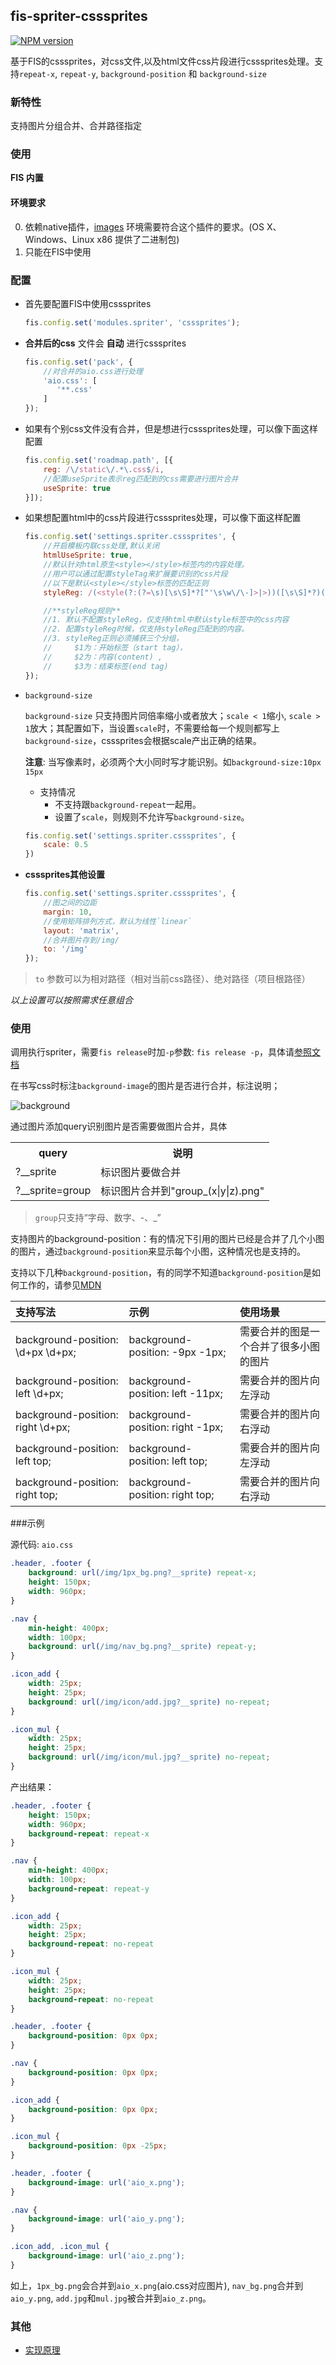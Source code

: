 ## fis-spriter-csssprites
[![NPM version](https://badge.fury.io/js/fis-spriter-csssprites.png)](http://badge.fury.io/js/fis-spriter-csssprites)

基于FIS的csssprites，对css文件,以及html文件css片段进行csssprites处理。支持`repeat-x`, `repeat-y`, `background-position` 和 `background-size`

### 新特性
支持图片分组合并、合并路径指定

### 使用

**FIS 内置**

#### 环境要求

0. 依赖native插件，[images](https://github.com/zhangyuanwei/node-images) 环境需要符合这个插件的要求。(OS X、Windows、Linux x86 提供了二进制包)
0. 只能在FIS中使用

### 配置

* 首先要配置FIS中使用csssprites

    ```javascript
    fis.config.set('modules.spriter', 'csssprites');
    ```

* **合并后的css** 文件会 **自动** 进行csssprites

    ```javascript
    fis.config.set('pack', {
        //对合并的aio.css进行处理
        'aio.css': [
           '**.css'
        ]
    });
    ```

* 如果有个别css文件没有合并，但是想进行csssprites处理，可以像下面这样配置

    ```javascript
    fis.config.set('roadmap.path', [{
        reg: /\/static\/.*\.css$/i,
        //配置useSprite表示reg匹配到的css需要进行图片合并
        useSprite: true
    }]);
    ```
* 如果想配置html中的css片段进行csssprites处理，可以像下面这样配置

    ```javascript
    fis.config.set('settings.spriter.csssprites', {
        //开启模板内联css处理,默认关闭
        htmlUseSprite: true,
        //默认针对html原生<style></style>标签内的内容处理。
        //用户可以通过配置styleTag来扩展要识别的css片段
        //以下是默认<style></style>标签的匹配正则
        styleReg: /(<style(?:(?=\s)[\s\S]*?["'\s\w\/\-]>|>))([\s\S]*?)(<\/style\s*>|$)/ig

        //**styleReg规则**
        //1. 默认不配置styleReg，仅支持html中默认style标签中的css内容
        //2. 配置styleReg时候，仅支持styleReg匹配到的内容。
        //3. styleReg正则必须捕获三个分组，
        //     $1为：开始标签（start tag），
        //     $2为：内容(content) ,
        //     $3为：结束标签(end tag)
    });
    ```
* `background-size`
    
    `background-size` 只支持图片同倍率缩小或者放大；`scale < 1`缩小, `scale > 1`放大；其配置如下，当设置`scale`时，不需要给每一个规则都写上`background-size`，csssprites会根据scale产出正确的结果。
    
    **注意**: 当写像素时，必须两个大小同时写才能识别。如`background-size:10px 15px`  

    * 支持情况
        * 不支持跟`background-repeat`一起用。
        * 设置了`scale`，则规则不允许写`background-size`。

    ```javascript
    fis.config.set('settings.spriter.csssprites', {
        scale: 0.5
    })
    ```

* **csssprites其他设置**

    ```javascript
    fis.config.set('settings.spriter.csssprites', {
        //图之间的边距
        margin: 10,
        //使用矩阵排列方式，默认为线性`linear`
        layout: 'matrix',
        //合并图片存到/img/
        to: '/img'
    });
    ```

> `to` 参数可以为相对路径（相对当前css路径）、绝对路径（项目根路径）

*以上设置可以按照需求任意组合*

### 使用

调用执行spriter，需要`fis release`时加`-p`参数: `fis release -p`，具体请[参照文档](https://github.com/fis-dev/fis/wiki/%E9%85%8D%E7%BD%AEAPI#modulesspriter)

在书写css时标注`background-image`的图片是否进行合并，标注说明；

![background](https://raw.github.com/fex-team/fis-spriter-csssprites/master/doc/image/background.png)

通过图片添加query识别图片是否需要做图片合并，具体

<table>
    <tr>
        <th>query</th>
        <th>说明</th>
    </tr>
    <tr>
        <td>?__sprite</td>
        <td>标识图片要做合并</td>
    </tr>
    <tr>
        <td>?__sprite=group</td>
        <td>标识图片合并到"group_(x|y|z).png"</td>
    </tr>
</table>

> `group`只支持“字母、数字、-、_”

支持图片的background-position：有的情况下引用的图片已经是合并了几个小图的图片，通过`background-position`来显示每个小图，这种情况也是支持的。

支持以下几种`background-position`，有的同学不知道`background-position`是如何工作的，请参见[MDN](https://developer.mozilla.org/zh-CN/docs/Web/CSS/background-position)

|支持写法|示例|使用场景|
|:------|:----|:--------|
|background-position: \d+px \d+px;|background-position: -9px -1px;|需要合并的图是一个合并了很多小图的图片|
|background-position: left  \d+px;|background-position: left -11px;|需要合并的图片向左浮动|
|background-position: right \d+px;|background-position: right -1px;|需要合并的图片向右浮动|
|background-position: left top;|background-position: left top;|需要合并的图片向左浮动|
|background-position: right top;|background-position: right top;|需要合并的图片向右浮动

###示例

源代码: `aio.css`

```css
.header, .footer {
    background: url(/img/1px_bg.png?__sprite) repeat-x;
    height: 150px;
    width: 960px;
}

.nav {
    min-height: 400px;
    width: 100px;
    background: url(/img/nav_bg.png?__sprite) repeat-y;
}

.icon_add {
    width: 25px;
    height: 25px;
    background: url(/img/icon/add.jpg?__sprite) no-repeat;
}

.icon_mul {
    width: 25px;
    height: 25px;
    background: url(/img/icon/mul.jpg?__sprite) no-repeat;
}
```
产出结果：

```css
.header, .footer {
    height: 150px;
    width: 960px;
    background-repeat: repeat-x
}

.nav {
    min-height: 400px;
    width: 100px;
    background-repeat: repeat-y
}

.icon_add {
    width: 25px;
    height: 25px;
    background-repeat: no-repeat
}

.icon_mul {
    width: 25px;
    height: 25px;
    background-repeat: no-repeat
}

.header, .footer {
    background-position: 0px 0px;
}

.nav {
    background-position: 0px 0px;
}

.icon_add {
    background-position: 0px 0px;
}

.icon_mul {
    background-position: 0px -25px;
}

.header, .footer {
    background-image: url('aio_x.png');
}

.nav {
    background-image: url('aio_y.png');
}

.icon_add, .icon_mul {
    background-image: url('aio_z.png');
}

```

如上，`1px_bg.png`会合并到`aio_x.png`(aio.css对应图片), `nav_bg.png`合并到`aio_y.png`, `add.jpg`和`mul.jpg`被合并到`aio_z.png`。

### 其他
* [实现原理](https://github.com/fex-team/fis-spriter-csssprites/wiki/CssSprites%E5%AE%9E%E7%8E%B0%E5%8E%9F%E7%90%86)

